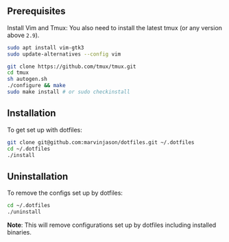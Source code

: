 ## Prerequisites

Install Vim and Tmux:
You also need to install the latest tmux (or any version above `2.9`).

```sh
sudo apt install vim-gtk3
sudo update-alternatives --config vim

git clone https://github.com/tmux/tmux.git
cd tmux
sh autogen.sh
./configure && make
sudo make install # or sudo checkinstall
```
## Installation

To get set up with dotfiles:

```sh
git clone git@github.com:marvinjason/dotfiles.git ~/.dotfiles
cd ~/.dotfiles
./install
```

## Uninstallation
To remove the configs set up by dotfiles:
```sh
cd ~/.dotfiles
./uninstall
```

**Note**: This will remove configurations set up by dotfiles including installed binaries.
